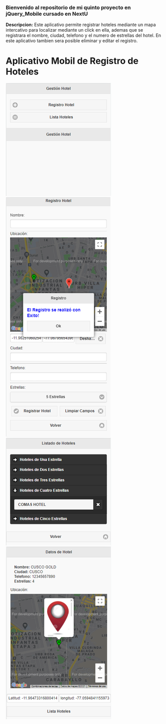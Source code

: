 ### Bienvenido al repositorio de mi quinto proyecto en jQuery_Mobile cursado en NextU

**Descripcion:**
Este aplicativo permite registrar hoteles mediante un mapa intercativo para localizar mediante un click en ella, ademas que se registrara el nombre, ciudad, telefono y el numero de estrellas del hotel.
En este aplicativo tambien sera posible eliminar y editar el registro.
# Aplicativo Mobil de Registro de Hoteles

![](https://github.com/Juancarlosyepez/5_jQueryMobile_ProyectoFinal_JuanCarlos_Yepez/blob/master/img/img0.jpg) ![](https://github.com/Juancarlosyepez/5_jQueryMobile_ProyectoFinal_JuanCarlos_Yepez/blob/master/img/img1.jpg) 
![](https://github.com/Juancarlosyepez/5_jQueryMobile_ProyectoFinal_JuanCarlos_Yepez/blob/master/img/img2.jpg) ![](https://github.com/Juancarlosyepez/5_jQueryMobile_ProyectoFinal_JuanCarlos_Yepez/blob/master/img/img3.jpg) 